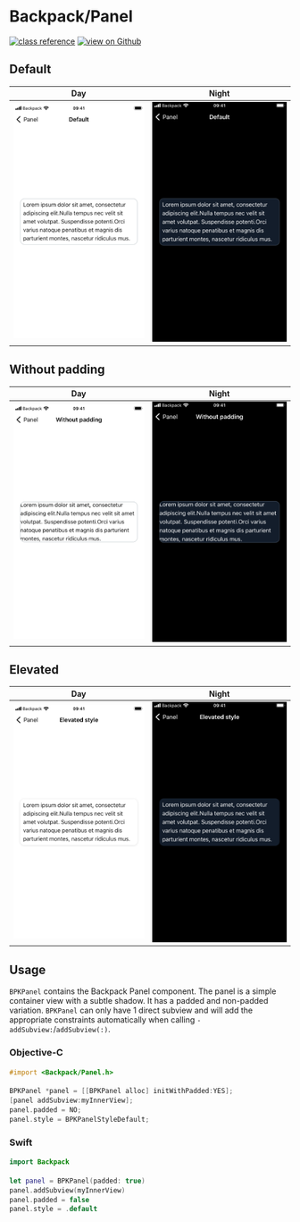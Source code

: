 # Backpack/Panel

[![class reference](https://img.shields.io/badge/Class%20reference-iOS-blue)](https://backpack.github.io/ios/versions/latest/uikit/Classes/BPKPanel.html)
[![view on Github](https://img.shields.io/badge/Source%20code-GitHub-lightgrey)](https://github.com/Skyscanner/backpack-ios/tree/main/Backpack/Panel)

## Default

| Day | Night |
| --- | --- |
| ![iPhone 8 simulator](https://raw.githubusercontent.com/Skyscanner/backpack-ios/main/screenshots/iPhone%208-panel___default_lm.png) |![iPhone 8 simulator - dark mode](https://raw.githubusercontent.com/Skyscanner/backpack-ios/main/screenshots/iPhone%208-panel___default_dm.png) |

## Without padding

| Day | Night |
| --- | --- |
| ![iPhone 8 simulator](https://raw.githubusercontent.com/Skyscanner/backpack-ios/main/screenshots/iPhone%208-panel___without-padding_lm.png) |![iPhone 8 simulator - dark mode](https://raw.githubusercontent.com/Skyscanner/backpack-ios/main/screenshots/iPhone%208-panel___without-padding_dm.png) |


## Elevated

| Day | Night |
| --- | --- |
| ![iPhone 8 simulator](https://raw.githubusercontent.com/Skyscanner/backpack-ios/main/screenshots/iPhone%208-panel___elevated_lm.png) |![iPhone 8 simulator - dark mode](https://raw.githubusercontent.com/Skyscanner/backpack-ios/main/screenshots/iPhone%208-panel___elevated_dm.png) |

## Usage

`BPKPanel` contains the Backpack Panel component. The panel is a simple container view with a subtle shadow. It has a padded and non-padded variation. `BPKPanel` can only have 1 direct subview and will add the appropriate constraints automatically when calling `-addSubview:`/`addSubview(:)`.

### Objective-C

```objective-c
#import <Backpack/Panel.h>

BPKPanel *panel = [[BPKPanel alloc] initWithPadded:YES];
[panel addSubview:myInnerView];
panel.padded = NO;
panel.style = BPKPanelStyleDefault;
```

### Swift

```swift
import Backpack

let panel = BPKPanel(padded: true)
panel.addSubview(myInnerView)
panel.padded = false
panel.style = .default
```
